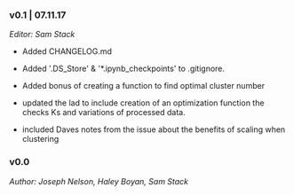 ### v0.1 | 07.11.17

_Editor: Sam Stack_

- Added CHANGELOG.md 

- Added '.DS_Store' & '*.ipynb_checkpoints' to .gitignore.

- Added bonus of creating a function to find optimal cluster number

- updated the lad to include creation of an optimization function the checks Ks and variations of processed data.

- included Daves notes from the issue about the benefits of scaling when clustering

### v0.0

_Author: Joseph Nelson, Haley Boyan, Sam Stack_
